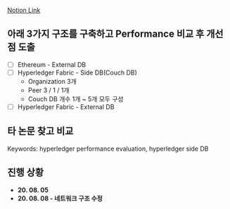 [Notion Link](https://www.notion.so/a737dea891914680a84c09886ce6a3f0)

## 아래 3가지 구조를 구축하고 Performance 비교 후 개선점 도출

- [ ]  Ethereum - External DB
- [ ]  Hyperledger Fabric - Side DB(Couch DB)
    - Organization 3개
    - Peer 3 / 1 / 1개
    - Couch DB 개수 1개 ~ 5개 모두 구성
- [ ]  Hyperledger Fabric - External DB

## 타 논문 찾고 비교

Keywords: hyperledger performance evaluation, hyperledger side DB

## 진행 상황

- **20. 08. 05**
- **20. 08. 08 - 네트워크 구조 수정**